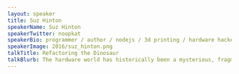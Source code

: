 ```yaml
---
layout: speaker
title: Suz Hinton
speakerName: Suz Hinton
speakerTwitter: noopkat
speakerBio: programmer / author / nodejs / 3d printing / hardware hacker / nice person
speakerImage: 2016/suz_hinton.png
talkTitle: Refactoring the Dinosaur
talkBlurb: The hardware world has historically been a mysterious, fragmented land of cryptic code. By leveraging the strengths of NodeJS, old tools and libraries can be greatly improved when rewritten in JavaScript. Keeping this in mind, how do you even go about refactoring a fossilized piece of software while still preserving your sanity? Why even do this?<br/><br/>To answer these questions, we’ll dig into a case study, showing how you can create a modern, JavaScript-powered interface for users to program your device. You’ll take away lessons on how to ensure the tools you create can deliver a delightful user experience to both end users and fellow developers. Preferably without bricking any microchips along the way!
---
```

